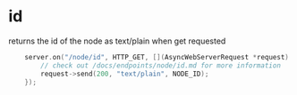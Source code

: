 # id

returns the id of the node as text/plain when get requested

```cpp
    server.on("/node/id", HTTP_GET, [](AsyncWebServerRequest *request) {
        // check out /docs/endpoints/node/id.md for more information
        request->send(200, "text/plain", NODE_ID);
    });
```